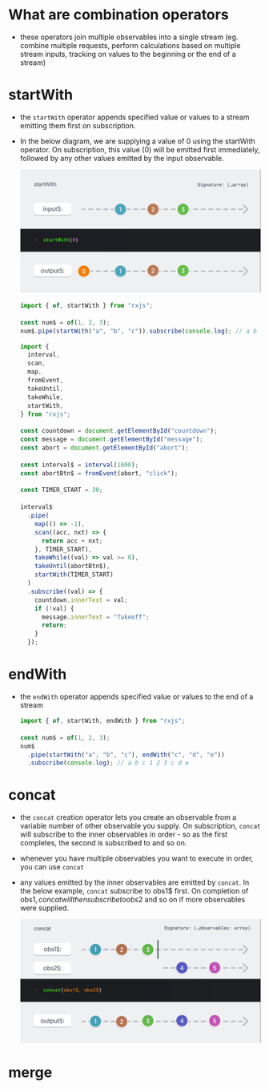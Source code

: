 # What are combination operators

- these operators join multiple observables into a single stream (eg. combine multiple requests, perform calculations based on multiple stream inputs, tracking on values to the beginning or the end of a stream)

# startWith

- the `startWith` operator appends specified value or values to a stream emitting them first on subscription.

- In the below diagram, we are supplying a value of 0 using the startWith operator. On subscription, this value (0) will be emitted first immediately, followed by any other values emitted by the input observable.

  ![startWith-diagram](image-12.png)

  ```js
  import { of, startWith } from "rxjs";

  const num$ = of(1, 2, 3);
  num$.pipe(startWith("a", "b", "c")).subscribe(console.log); // a b c 1 2 3
  ```

  ```js
  import {
    interval,
    scan,
    map,
    fromEvent,
    takeUntil,
    takeWhile,
    startWith,
  } from "rxjs";

  const countdown = document.getElementById("countdown");
  const message = document.getElementById("message");
  const abort = document.getElementById("abort");

  const interval$ = interval(1000);
  const abortBtn$ = fromEvent(abort, "click");

  const TIMER_START = 30;

  interval$
    .pipe(
      map(() => -1),
      scan((acc, nxt) => {
        return acc + nxt;
      }, TIMER_START),
      takeWhile((val) => val >= 0),
      takeUntil(abortBtn$),
      startWith(TIMER_START)
    )
    .subscribe((val) => {
      countdown.innerText = val;
      if (!val) {
        message.innerText = "Takeoff";
        return;
      }
    });
  ```

# endWith

- the `endWith` operator appends specified value or values to the end of a stream

  ```js
  import { of, startWith, endWith } from "rxjs";

  const num$ = of(1, 2, 3);
  num$
    .pipe(startWith("a", "b", "c"), endWith("c", "d", "e"))
    .subscribe(console.log); // a b c 1 2 3 c d e
  ```

# concat

- the `concat` creation operator lets you create an observable from a variable number of other observable you supply. On subscription, `concat` will subscribe to the inner observables in order - so as the first completes, the second is subscribed to and so on.

- whenever you have multiple observables you want to execute in order, you can use `concat`

- any values emitted by the inner observables are emitted by `concat`. In the below example, `concat` subscribe to obs1$ first. On completion of obs1$, concat will then subscribe to obs2$ and so on if more observables were supplied.

  ![concat-diagram](image-13.png)

# merge
